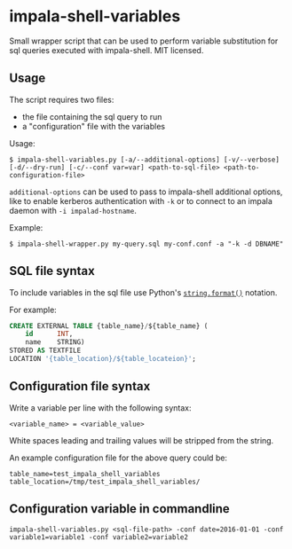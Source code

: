 # impala-shell-variables

Small wrapper script that can be used to perform variable substitution for
sql queries executed with impala-shell. MIT licensed.

## Usage

The script requires two files:

* the file containing the sql query to run
* a "configuration" file with the variables

Usage:

```
$ impala-shell-variables.py [-a/--additional-options] [-v/--verbose] [-d/--dry-run] [-c/--conf var=var] <path-to-sql-file> <path-to-configuration-file>
```

`additional-options` can be used to pass to impala-shell additional options,
like to enable kerberos authentication with `-k` or to connect to an impala
daemon with `-i impalad-hostname`.

Example:

```
$ impala-shell-wrapper.py my-query.sql my-conf.conf -a "-k -d DBNAME"
```

## SQL file syntax

To include variables in the sql file use Python's 
[`string.format()`](https://docs.python.org/2/library/string.html#formatspec) notation.

For example:

```sql
CREATE EXTERNAL TABLE {table_name}/${table_name} (
    id      INT,
    name    STRING)
STORED AS TEXTFILE
LOCATION '{table_location}/${table_locateion}';
```

## Configuration file syntax

Write a variable per line with the following syntax:

```
<variable_name> = <variable_value>
```

White spaces leading and trailing values will be stripped from the string.

An example configuration file for the above query could be:

```
table_name=test_impala_shell_variables
table_location=/tmp/test_impala_shell_variables/
```

## Configuration variable in commandline
```
impala-shell-variables.py <sql-file-path> -conf date=2016-01-01 -conf variable1=variable1 -conf variable2=variable2
```
